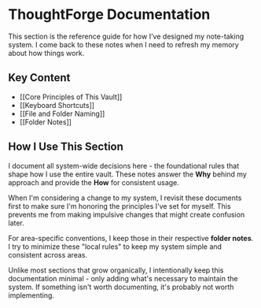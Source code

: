 # ThoughtForge Documentation

This section is the reference guide for how I've designed my note-taking system. I come back to these notes when I need to refresh my memory about how things work.

## Key Content

- [[Core Principles of This Vault]]
- [[Keyboard Shortcuts]]
- [[File and Folder Naming]]
- [[Folder Notes]]

## How I Use This Section

I document all system-wide decisions here - the foundational rules that shape how I use the entire vault. These notes answer the **Why** behind my approach and provide the **How** for consistent usage.

When I'm considering a change to my system, I revisit these documents first to make sure I'm honoring the principles I've set for myself. This prevents me from making impulsive changes that might create confusion later.

For area-specific conventions, I keep those in their respective **folder notes**. I try to minimize these "local rules" to keep my system simple and consistent across areas.

Unlike most sections that grow organically, I intentionally keep this documentation minimal - only adding what's necessary to maintain the system. If something isn't worth documenting, it's probably not worth implementing.
